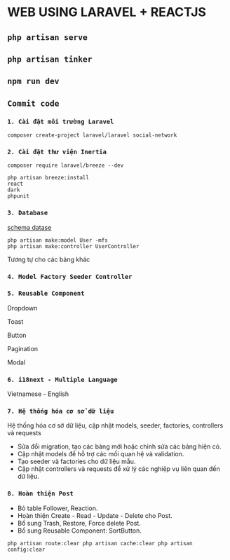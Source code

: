 # WEB USING LARAVEL + REACTJS

## `php artisan serve`

## `php artisan tinker`

## `npm run dev`

## `Commit code`

### `1. Cài đặt môi trường Laravel`
 `composer create-project laravel/laravel social-network`

### `2. Cài đặt thư viện Inertia`
`composer require laravel/breeze --dev`

```
php artisan breeze:install
react
dark
phpunit
```

### `3. Database`

[schema datase](./Databse.md)

```
php artisan make:model User -mfs
php artisan make:controller UserController
```
Tương tự cho các bảng khác

### `4. Model Factory Seeder Controller`

### `5. Reusable Component`

Dropdown

Toast

Button

Pagination

Modal
### `6. i18next - Multiple Language`

Vietnamese - English

### `7. Hệ thống hóa cơ sở dữ liệu`

Hệ thống hóa cơ sở dữ liệu, cập nhật models, seeder, factories, controllers và requests

- Sửa đổi migration, tạo các bảng mới hoặc chỉnh sửa các bảng hiện có.
- Cập nhật models để hỗ trợ các mối quan hệ và validation.
- Tạo seeder và factories cho dữ liệu mẫu.
- Cập nhật controllers và requests để xử lý các nghiệp vụ liên quan đến dữ liệu.

### `8. Hoàn thiện Post`

- Bỏ table Follower, Reaction.
- Hoàn thiện Create - Read - Update - Delete cho Post.
- Bổ sung Trash, Restore, Force delete Post.
- Bổ sung Reusable Component: SortButton.

`
php artisan route:clear
php artisan cache:clear
php artisan config:clear
`